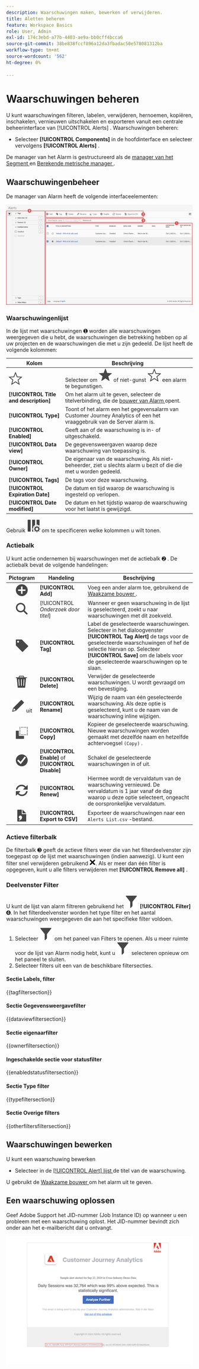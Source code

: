 ```yaml
---
description: Waarschuwingen maken, bewerken of verwijderen.
title: Aletten beheren
feature: Workspace Basics
role: User, Admin
exl-id: 174c3ebd-a77b-4403-ae9a-bb0cff4bcca6
source-git-commit: 38be838fccf896a12da3fbadac50e578081312ba
workflow-type: tm+mt
source-wordcount: '562'
ht-degree: 0%

---
```


# Waarschuwingen beheren


U kunt waarschuwingen filteren, labelen, verwijderen, hernoemen, kopiëren, inschakelen, vernieuwen uitschakelen en exporteren vanuit een centrale beheerinterface van [!UICONTROL Alerts] . Waarschuwingen beheren:

* Selecteer **[!UICONTROL Components]** in de hoofdinterface en selecteer vervolgens **[!UICONTROL Alerts]** .

De manager van het Alarm is gestructureerd als de [ manager van het Segment ](/help/components/segments/seg-manage.md) en [ Berekende metrische manager ](/help/components/calc-metrics/cm-workflow/cm-manager.md).


## Waarschuwingenbeheer

De manager van Alarm heeft de volgende interfaceelementen:

![ de interface van Filters ](assets/alerts-manager.png)

### Waarschuwingenlijst

In de lijst met waarschuwingen ➊ worden alle waarschuwingen weergegeven die u hebt, de waarschuwingen die betrekking hebben op al uw projecten en de waarschuwingen die met u zijn gedeeld. De lijst heeft de volgende kolommen:

| Kolom | Beschrijving |
|---|---|
| ![ StarOutline ](/help/assets/icons/StarOutline.svg) | Selecteer om ![ Ster ](/help/assets/icons/Star.svg) of niet-gunst ![ StarOutline ](/help/assets/icons/StarOutline.svg) een alarm te begunstigen. |
| **[!UICONTROL Title and description]** | Om het alarm uit te geven, selecteer de titelverbinding, die de [ bouwer van Alarm ](alert-builder.md#alert-builder) opent. |
| **[!UICONTROL Type]** | Toont of het alarm een het gegevensalarm van Customer Journey Analytics of een het vraaggebruik van de Server alarm is. |
| **[!UICONTROL Enabled]** | Geeft aan of de waarschuwing is in- of uitgeschakeld. |
| **[!UICONTROL Data view]** | De gegevensweergaven waarop deze waarschuwing van toepassing is. |
| **[!UICONTROL Owner]** | De eigenaar van de waarschuwing. Als niet-beheerder, ziet u slechts alarm u bezit of die die met u worden gedeeld. |
| **[!UICONTROL Tags]** | De tags voor deze waarschuwing. |
| **[!UICONTROL Expiration Date]** | De datum en tijd waarop de waarschuwing is ingesteld op verlopen. |
| **[!UICONTROL Date modified]** | De datum en het tijdstip waarop de waarschuwing voor het laatst is gewijzigd. |

<!-- When "Last used" column is added, add this information as the description: Shows the date when the alert was last used. <p>This information can help you determine whether a component is valuable to users in your organization, where it is used, and if it needs to be deleted or modified.</p><p>Consider the following when viewing this column:</p><ul><li>This information does not include usage from the API, Report Builder, or Data Warehouse.</li><li>For some components, this column might not contain data if the component was last used prior to September 2023.</li></ul> -->

Gebruik ![ ColumnSetting ](/help/assets/icons/ColumnSetting.svg) om te specificeren welke kolommen u wilt tonen.

### Actiebalk

U kunt actie ondernemen bij waarschuwingen met de actiebalk ➋ . De actiebalk bevat de volgende handelingen:

| Pictogram | Handeling | Beschrijving |
|:---:|---|---|
| ![ AddCircle ](/help/assets/icons/AddCircle.svg) | **[!UICONTROL Add]** | Voeg een ander alarm toe, gebruikend de [ Waakzame bouwer ](alert-builder.md#alert-builder). |
| ![ Onderzoek ](/help/assets/icons/Search.svg) | [!UICONTROL *Onderzoek door titel*] | Wanneer er geen waarschuwing in de lijst is geselecteerd, zoekt u naar waarschuwingen met dit zoekveld. |
| ![ Etiket ](/help/assets/icons/Label.svg) | **[!UICONTROL Tag]** | Label de geselecteerde waarschuwingen. Selecteer in het dialoogvenster **[!UICONTROL Tag Alert]** de tags voor de geselecteerde waarschuwingen of hef de selectie hiervan op. Selecteer **[!UICONTROL Save]** om de labels voor de geselecteerde waarschuwingen op te slaan. |
| ![ Schrapping ](/help/assets/icons/Delete.svg) | **[!UICONTROL Delete]** | Verwijder de geselecteerde waarschuwingen. U wordt gevraagd om een bevestiging. |
| ![ geeft ](/help/assets/icons/Edit.svg) uit | **[!UICONTROL Rename]** | Wijzig de naam van één geselecteerde waarschuwing. Als deze optie is geselecteerd, kunt u de naam van de waarschuwing inline wijzigen. |
| ![ Exemplaar ](/help/assets/icons/Copy.svg) | **[!UICONTROL Copy]** | Kopieer de geselecteerde waarschuwing. Nieuwe waarschuwingen worden gemaakt met dezelfde naam en hetzelfde achtervoegsel `(Copy)` . |
| ![ CheckmarkCircle ](/help/assets/icons/CheckmarkCircle.svg) | **[!UICONTROL Enable]** of **[!UICONTROL Disable]** | Schakel de geselecteerde waarschuwingen in of uit. |
| ![ verfrissen zich ](/help/assets/icons/Refresh.svg) | **[!UICONTROL Renew]** | Hiermee wordt de vervaldatum van de waarschuwing vernieuwd. De vervaldatum is 1 jaar vanaf de dag waarop u deze optie selecteert, ongeacht de oorspronkelijke vervaldatum. |
| ![ FileCSV ](/help/assets/icons/FileCSV.svg) | **[!UICONTROL Export to CSV]** | Exporteer de waarschuwingen naar een `Alerts List.csv` -bestand. |


### Actieve filterbalk

De filterbalk ➌ geeft de actieve filters weer die van het filterdeelvenster zijn toegepast op de lijst met waarschuwingen (indien aanwezig). U kunt een filter snel verwijderen gebruikend ![ CrossSize75 ](/help/assets/icons/CrossSize75.svg). Als er meer dan één filter is opgegeven, kunt u alle filters verwijderen met **[!UICONTROL Remove all]** .


### Deelvenster Filter

U kunt de lijst van alarm filtreren gebruikend het ![ Linkerpaneel van de Filter ](/help/assets/icons/Filter.svg) **[!UICONTROL Filter]** ➍. In het filterdeelvenster worden het type filter en het aantal waarschuwingen weergegeven die aan het specifieke filter voldoen.


1. Selecteer ![ Filter ](/help/assets/icons/Filter.svg) om het paneel van Filters te openen. Als u meer ruimte voor de lijst van Alarm nodig hebt, kunt u ![ Filter ](/help/assets/icons/Filter.svg) selecteren opnieuw om het paneel te sluiten.
1. Selecteer filters uit een van de beschikbare filtersecties.


#### Sectie Labels, filter

{{tagfiltersection}}


#### Sectie Gegevensweergavefilter

{{dataviewfiltersection}}


#### Sectie eigenaarfilter

{{ownerfiltersection}}


#### Ingeschakelde sectie voor statusfilter

{{enabledstatusfiltersection}}


#### Sectie Type filter

{{typefiltersection}}


#### Sectie Overige filters

{{otherfiltersfiltersection}}



## Waarschuwingen bewerken

U kunt een waarschuwing bewerken

* Selecteer in de [[!UICONTROL Alert] lijst ](#alerts-list) de titel van de waarschuwing.

U gebruikt de [ Waakzame bouwer ](alert-builder.md#alert-builder) om het alarm uit te geven.

## Een waarschuwing oplossen

Geef Adobe Support het JID-nummer (Job Instance ID) op wanneer u een probleem met een waarschuwing oplost. Het JID-nummer bevindt zich onder aan het e-mailbericht dat u ontvangt.

![ Alert e-mail ](assets/alerts-email.PNG)
